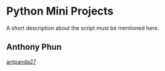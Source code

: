 # Python Mini Projects
<!--Remove the below lines and add yours -->
A short description about the script must be mentioned here.

## Anthony Phun
[antpanda27](https://github.com/antpanda27)
